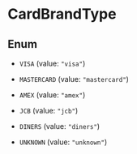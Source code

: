 

# CardBrandType

## Enum


* `VISA` (value: `"visa"`)

* `MASTERCARD` (value: `"mastercard"`)

* `AMEX` (value: `"amex"`)

* `JCB` (value: `"jcb"`)

* `DINERS` (value: `"diners"`)

* `UNKNOWN` (value: `"unknown"`)



